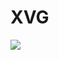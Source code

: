# XVG

![](https://github-readme-stats.vercel.app/api/pin/?username=Xu-Vision-Group&repo=Xu-Vision-Group) 
